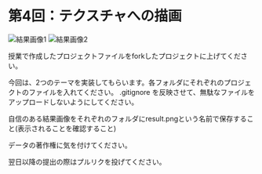 # 第4回：テクスチャへの描画

![結果画像1](1_back_mirror/result.png)
![結果画像2](2_water/result.png)

授業で作成したプロジェクトファイルをforkしたプロジェクトに上げてください。

今回は、2つのテーマを実装してもらいます。各フォルダにそれぞれのプロジェクトのファイルを入れてください。
.gitignore を反映させて、無駄なファイルをアップロードしないようにしてください。

自信のある結果画像をそれぞれのフォルダにresult.pngという名前で保存すること(表示されることを確認すること)

データの著作権に気を付けてください。

翌日以降の提出の際はプルリクを投げてください。
